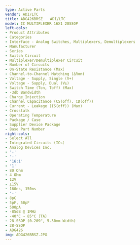 ```yaml
---
type: Active Parts
vendor: ADI/LTC
title: ADG426BRSZ　　ADI/LTC
model: IC MULTIPLEXER 16X1 28SSOP
left-cols:
- Product Attributes
- Categories
- Interface - Analog Switches, Multiplexers, Demultiplexers
- Manufacturer
- Series
- Switch Circuit
- Multiplexer/Demultiplexer Circuit
- Number of Circuits
- On-State Resistance (Max)
- Channel-to-Channel Matching (ΔRon)
- Voltage - Supply, Single (V+)
- Voltage - Supply, Dual (V±)
- Switch Time (Ton, Toff) (Max)
- -3db Bandwidth
- Charge Injection
- Channel Capacitance (CS(off), CD(off))
- Current - Leakage (IS(off)) (Max)
- Crosstalk
- Operating Temperature
- Package / Case
- Supplier Device Package
- Base Part Number
right-cols:
- Select All
- Integrated Circuits (ICs)
- Analog Devices Inc.
- '-'
- '-'
- '16:1'
- '1'
- 80 Ohm
- 4 Ohm
- 12V
- ±15V
- 160ns, 150ns
- '-'
- 8pC
- 5pF, 50pF
- 500pA
- -85dB @ 1MHz
- -40°C ~ 85°C (TA)
- 28-SSOP (0.209", 5.30mm Width)
- 28-SSOP
- ADG426
img: ADG426BRSZ.JPG
---
```

